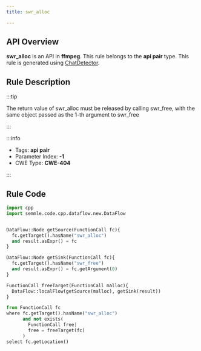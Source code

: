 ```yaml
---
title: swr_alloc

---
```



## API Overview
**swr_alloc** is an API in **ffmpeg**. This rule belongs to the **api pair** type. This rule is generated using [ChatDetector](../../tools/ChatDetector).
## Rule Description

:::tip

The return value of swr_alloc must be released by calling swr_free, with the same object passed as the 1-th argument to swr_free

:::

:::info

- Tags: **api pair**
- Parameter Index: **-1**
- CWE Type: **CWE-404**

:::

## Rule Code
```python
import cpp
import semmle.code.cpp.dataflow.new.DataFlow


DataFlow::Node getSource(FunctionCall fc){
  fc.getTarget().hasName("swr_alloc")
  and result.asExpr() = fc
}

DataFlow::Node getSink(FunctionCall fc){
  fc.getTarget().hasName("swr_free")
  and result.asExpr() = fc.getArgument(0)
}

FunctionCall freeTarget(FunctionCall malloc){
  DataFlow::localFlow(getSource(malloc), getSink(result))
}

from FunctionCall fc
where fc.getTarget().hasName("swr_alloc")
      and not exists(
        FunctionCall free| 
        free = freeTarget(fc)
      )
select fc.getLocation()

```